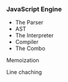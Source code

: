 <h3>JavaScript Engine</h3>
<ul>
  <li>The Parser</li>
  <li>AST</li>
  <li>The Interpreter</li>
  <li>Compiler</li>
  <li>The Combo</li>
</ul>

  <p>Memoization</p>
  <p>Line chaching</p>
